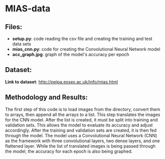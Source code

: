 # MIAS-data

## Files:
* __setup.py__: code reading the csv file and creating the training and test data sets
* __mias_cnn.py__: code for creating the Convolutional Neural Network model
* __acc_graph.jpg__: graph of the model's accuracy per epoch

## Dataset:
__Link to dataset__: http://peipa.essex.ac.uk/info/mias.html

## Methodology and Results:
  The first step of this code is to load images from the directory, convert them to arrays, then append all the arrays to a list. This step translates the images for the CNN model. After the list is created, it must be split into training and validation sets. This allows the model to evaluate its accuracy and adjust accordingly. After the training and validation sets are created, it is then fed through the model. The model uses a Convolutional Neural Network (CNN) as the framework with three convolutional layers, two dense layers, and one flattened layer. While the list of translated images is being passed through the model, the accuracy for each epoch is also being graphed. 

